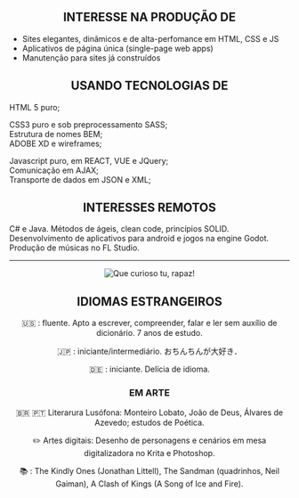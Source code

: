 <!--<div align="center"><img src="https://user-images.githubusercontent.com/104041222/164143797-e341b270-3ff7-4e57-9f36-2d849fcd103e.gif"></div>-->


<div align="center"><h2>INTERESSE NA PRODUÇÃO DE</h2></div>

- Sites elegantes, dinâmicos e de alta-perfomance em HTML, CSS e JS<br>
- Aplicativos de página única (single-page web apps)<br>
- Manutenção para sites já construídos<br>

<div align="center"><h2>USANDO TECNOLOGIAS DE</h2></div>

HTML 5 puro;<br>
  
CSS3 puro e sob preprocessamento SASS;<br>
Estrutura de nomes BEM;<br>
ADOBE XD e wireframes;<br>
  
Javascript puro, em REACT, VUE e JQuery;<br>
Comunicação em AJAX;<br>
Transporte de dados em JSON e XML;<br>

<div align="center"><h2>INTERESSES REMOTOS</h2></div>

C# e Java. Métodos de ágeis, clean code, princípios SOLID. Desenvolvimento de aplicativos para android e jogos na engine Godot. Produção de músicas no FL Studio.

<div align="center">  

___
  
![Que curioso tu, rapaz!](https://user-images.githubusercontent.com/104041222/164129172-53ed673d-82a8-4eff-b1be-0728bc699820.gif)
  
## IDIOMAS ESTRANGEIROS

🇺🇸 : fluente. Apto a escrever, compreender, falar e ler sem auxílio de dicionário. 7 anos de estudo.

🇯🇵 : iniciante/intermediário.  おちんちんが大好き．

🇩🇪 : iniciante. Delícia de idioma.

### EM ARTE

🇧🇷 🇵🇹 Literarura Lusófona: Monteiro Lobato, João de Deus, Álvares de Azevedo; estudos de Poética.

✏️ Artes digitais: Desenho de personagens e cenários em mesa digitalizadora no Krita e Photoshop. 

📚 : The Kindly Ones (Jonathan Littell), The Sandman (quadrinhos, Neil Gaiman), A Clash of Kings (A Song of Ice and Fire).

<!---
CRIAR UM SITE ANIMADO, TIRAR UMA GIF E COLOCAR NO MEU HEADER

36marvin/36marvin is a ✨ special ✨ repository because its `README.md` (this file) appears on your GitHub profile.
You can click the Preview link to take a look at your changes.
--->

  
  
</div>

